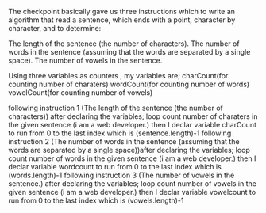 The checkpoint basically gave us three instructions which to write an algorithm that read a sentence, which ends with a point, character by character, and to determine:

The length of the sentence (the number of characters).
The number of words in the sentence (assuming that the words are separated by a single space).
The number of vowels in the sentence.

Using three variables as counters , my variables are;
charCount(for counting number of charaters)
wordCount(for counting number of words)
vowelCount(for counting number of vowels)

following instruction 1 (The length of the sentence (the number of characters)) after declaring the variables;
  loop count number of charaters in the given sentence (i am a web developer.) then I declar variable charCount to run from 0 to the last index which is  (sentence.length)-1 
following instruction 2 (The number of words in the sentence (assuming that the words are separated by a single space))after declaring the variables;
  loop  count number of words in the given sentence (i am a web developer.) then I declar variable wordcount to run from 0 to the last index which is (words.length)-1 
following instruction 3 (The number of vowels in the sentence.) after declaring the variables;
  loop  count number of vowels in the given sentence (i am a web developer.) then I declar variable vowelcount to run from 0 to the last index which is (vowels.length)-1